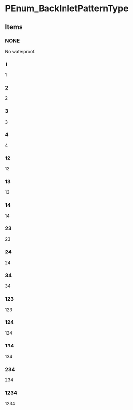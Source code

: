# PEnum_BackInletPatternType
<!-- end of short definition -->

## Items

### NONE
No waterproof.

### 1
1

### 2
2

### 3
3

### 4
4

### 12
12

### 13
13

### 14
14

### 23
23

### 24
24

### 34
34

### 123
123

### 124
124

### 134
134

### 234
234

### 1234
1234

